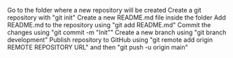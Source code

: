 Go to the folder where a new repository will be created
Create a git repository with "git init"
Create a new README.md file inside the folder
Add README.md to the repository using "git add README.md"
Commit the changes using "git commit -m "Init""
Create a new branch using "git branch development"
Publish repository to GitHub using "git remote add origin REMOTE REPOSITORY URL" and then "git push -u origin main"
